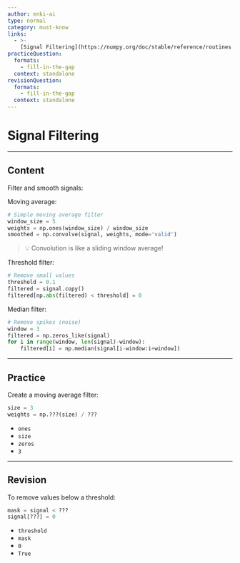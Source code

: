 ```yaml
---
author: enki-ai
type: normal
category: must-know
links:
  - >-
    [Signal Filtering](https://numpy.org/doc/stable/reference/routines.fft.html){website}
practiceQuestion:
  formats:
    - fill-in-the-gap
  context: standalone
revisionQuestion:
  formats:
    - fill-in-the-gap
  context: standalone
---
```


# Signal Filtering

---

## Content

Filter and smooth signals:

Moving average:

```python
# Simple moving average filter
window_size = 5
weights = np.ones(window_size) / window_size
smoothed = np.convolve(signal, weights, mode='valid')
```

> 💡 Convolution is like a sliding window average!

Threshold filter:

```python
# Remove small values
threshold = 0.1
filtered = signal.copy()
filtered[np.abs(filtered) < threshold] = 0
```

Median filter:

```python
# Remove spikes (noise)
window = 3
filtered = np.zeros_like(signal)
for i in range(window, len(signal)-window):
    filtered[i] = np.median(signal[i-window:i+window])
```

---

## Practice

Create a moving average filter:

```python
size = 3
weights = np.???(size) / ???
```

- `ones`
- `size`
- `zeros`
- `3`

---

## Revision

To remove values below a threshold:

```python
mask = signal < ???
signal[???] = 0
```

- `threshold`
- `mask`
- `0`
- `True`
